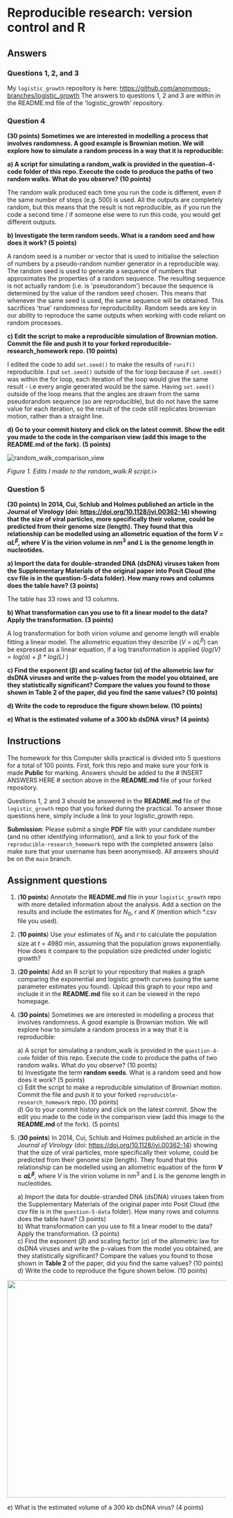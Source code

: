 # Reproducible research: version control and R

## Answers 
### Questions 1, 2, and 3
My `logistic_growth` repository is here: https://github.com/anonymous-branches/logistic_growth
The answers to questions 1, 2 and 3 are within in the README.md file of the 'logistic_growth' repository. 

### Question 4
<b>(30 points) Sometimes we are interested in modelling a process that involves randomness. A good example is Brownian motion. We will explore how to simulate a random process in a way that it is reproducible:</b>

<b> a) A script for simulating a random_walk is provided in the question-4-code folder of this repo. Execute the code to produce the paths of two random walks. What do you observe? (10 points)</b>

The random walk produced each time you run the code is different, even if the same number of steps (e.g. 500) is used. All the outputs are completely random, but this means that the result is not reproducible, as if you run the code a second time / if someone else were to run this code, you would get different outputs. 

<b> b) Investigate the term random seeds. What is a random seed and how does it work? (5 points)</b>

A random seed is a number or vector that is used to initialise the selection of numbers by a pseudo-random number generator in a reproducible way.
The random seed is used to generate a sequence of numbers that approximates the properties of a random sequence. The resulting sequence is not actually random (i.e. is 'pseudorandom') because the sequence is determined by the value of the random seed chosen. This means that whenever the same seed is used, the same sequence will be obtained. This sacrifices 'true' randomness for reproducibility. Random seeds are key in our ability to reproduce the same outputs when working with code reliant on random processes.

<b> c) Edit the script to make a reproducible simulation of Brownian motion. Commit the file and push it to your forked reproducible-research_homework repo. (10 points) </b>

I edited the code to add `set.seed()` to make the results of `runif()` reproducible. I put `set.seed()` outside of the for loop because if `set.seed()` was within the for loop, each iteration of the loop would give the same result - i.e every angle generated would be the same. Having `set.seed()` outside of the loop means that the angles are drawn from the same pseudorandom sequence (so are reproducible), but do not have the same value for each iteration, so the result of the code still replicates brownian motion, rather than a straight line.   

<b> d) Go to your commit history and click on the latest commit. Show the edit you made to the code in the comparison view (add this image to the README.md of the fork). (5 points) </b> 

![random_walk_comparison_view](https://github.com/user-attachments/assets/8e918e5e-71c3-46fe-aa4e-33b7de1f95d3)
<figcaption><i>Figure 1. Edits I made to the random_walk.R script.</i>i></figcaption>

### Question 5

<b>(30 points) In 2014, Cui, Schlub and Holmes published an article in the Journal of Virology (doi: https://doi.org/10.1128/jvi.00362-14) showing that the size of viral particles, more specifically their volume, could be predicted from their genome size (length). They found that this relationship can be modelled using an allometric equation of the form <i>V = αL<sup>β</sup></i>, where <i>V</i> is the virion volume in nm<sup>3</sup> and <i>L</i> is the genome length in nucleotides.</b>

<b>a) Import the data for double-stranded DNA (dsDNA) viruses taken from the Supplementary Materials of the original paper into Posit Cloud (the csv file is in the question-5-data folder). How many rows and columns does the table have? (3 points) </b>

The table has 33 rows and 13 columns. 

<b>b) What transformation can you use to fit a linear model to the data? Apply the transformation. (3 points) </b>

A log transformation for both virion volume and genome length will enable fitting a linear model. 
The allometric equation they describe (<i>V = αL<sup>β</sup></i>) can be expressed as a linear equation, if a log transformation is applied (<i>log(V) = log(α) + β * log(L) </i>)

<b>c) Find the exponent (β) and scaling factor (α) of the allometric law for dsDNA viruses and write the p-values from the model you obtained, are they statistically significant? Compare the values you found to those shown in Table 2 of the paper, did you find the same values? (10 points) </b>

<b>d) Write the code to reproduce the figure shown below. (10 points)</b>

<b>e) What is the estimated volume of a 300 kb dsDNA virus? (4 points) </b>

## Instructions

The homework for this Computer skills practical is divided into 5 questions for a total of 100 points. First, fork this repo and make sure your fork is made **Public** for marking. Answers should be added to the # INSERT ANSWERS HERE # section above in the **README.md** file of your forked repository.

Questions 1, 2 and 3 should be answered in the **README.md** file of the `logistic_growth` repo that you forked during the practical. To answer those questions here, simply include a link to your logistic_growth repo.

**Submission**: Please submit a single **PDF** file with your candidate number (and no other identifying information), and a link to your fork of the `reproducible-research_homework` repo with the completed answers (also make sure that your username has been anonymised). All answers should be on the `main` branch.

## Assignment questions 

1) (**10 points**) Annotate the **README.md** file in your `logistic_growth` repo with more detailed information about the analysis. Add a section on the results and include the estimates for $N_0$, $r$ and $K$ (mention which *.csv file you used).
   
2) (**10 points**) Use your estimates of $N_0$ and $r$ to calculate the population size at $t$ = 4980 min, assuming that the population grows exponentially. How does it compare to the population size predicted under logistic growth? 

3) (**20 points**) Add an R script to your repository that makes a graph comparing the exponential and logistic growth curves (using the same parameter estimates you found). Upload this graph to your repo and include it in the **README.md** file so it can be viewed in the repo homepage.
   
4) (**30 points**) Sometimes we are interested in modelling a process that involves randomness. A good example is Brownian motion. We will explore how to simulate a random process in a way that it is reproducible:

   a) A script for simulating a random_walk is provided in the `question-4-code` folder of this repo. Execute the code to produce the paths of two random walks. What do you observe? (10 points) \
   b) Investigate the term **random seeds**. What is a random seed and how does it work? (5 points) \
   c) Edit the script to make a reproducible simulation of Brownian motion. Commit the file and push it to your forked `reproducible-research_homework` repo. (10 points) \
   d) Go to your commit history and click on the latest commit. Show the edit you made to the code in the comparison view (add this image to the **README.md** of the fork). (5 points) 

5) (**30 points**) In 2014, Cui, Schlub and Holmes published an article in the *Journal of Virology* (doi: https://doi.org/10.1128/jvi.00362-14) showing that the size of viral particles, more specifically their volume, could be predicted from their genome size (length). They found that this relationship can be modelled using an allometric equation of the form **$`V = \alpha L^{\beta}`$**, where $`V`$ is the virion volume in nm<sup>3</sup> and $`L`$ is the genome length in nucleotides.

   a) Import the data for double-stranded DNA (dsDNA) viruses taken from the Supplementary Materials of the original paper into Posit Cloud (the csv file is in the `question-5-data` folder). How many rows and columns does the table have? (3 points)\
   b) What transformation can you use to fit a linear model to the data? Apply the transformation. (3 points) \
   c) Find the exponent ($\beta$) and scaling factor ($\alpha$) of the allometric law for dsDNA viruses and write the p-values from the model you obtained, are they statistically significant? Compare the values you found to those shown in **Table 2** of the paper, did you find the same values? (10 points) \
   d) Write the code to reproduce the figure shown below. (10 points) 

  <p align="center">
     <img src="https://github.com/josegabrielnb/reproducible-research_homework/blob/main/question-5-data/allometric_scaling.png" width="600" height="500">
  </p>

  e) What is the estimated volume of a 300 kb dsDNA virus? (4 points) 
